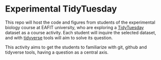 Experimental TidyTuesday
================

This repo will host the code and figures from students of the
experimental biology course at EAFIT university, who are exploring
a [TidyTuesday](https://github.com/rfordatascience/tidytuesday) dataset
as a course activity. Each student will inquire the selected dataset,
and with [tidyverse](https://www.tidyverse.org) tools will aim to solve
its question.

This activity aims to get the students to familiarize with git, github
and tidyverse tools, having a question as a central axis.
